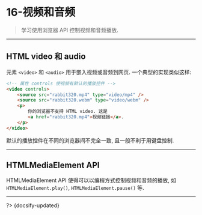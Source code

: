# 16-视频和音频

> 学习使用浏览器 API 控制视频和音频播放.

---

## HTML video 和 audio

元素 `<video>` 和 `<audio>` 用于嵌入视频或音频到网页. 一个典型的实现类似这样:

```html
<!-- 属性 controls 使视频有默认的播放控件 -->
<video controls>
    <source src="rabbit320.mp4" type="video/mp4" />
    <source src="rabbit320.webm" type="video/webm" />
    <p>
        你的浏览器不支持 HTML video. 这是
        <a href="rabbit320.mp4">视频链接</a>.
    </p>
</video>
```

默认的播放控件在不同的浏览器间不完全一致, 且一般不利于用键盘控制.

---

## HTMLMediaElement API

HTMLMediaElement API 使得可以以编程方式控制视频和音频的播放, 如 `HTMLMediaElement.play()`, `HTMLMediaElement.pause()` 等.





---

?> {docsify-updated}